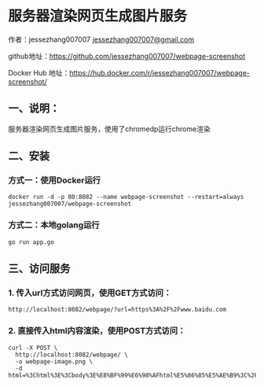 # 服务器渲染网页生成图片服务


作者：jessezhang007007 <jessezhang007007@gmail.com>

github地址：https://github.com/jessezhang007007/webpage-screenshot

Docker Hub 地址：https://hub.docker.com/r/jessezhang007007/webpage-screenshot/


## 一、说明：

服务器渲染网页生成图片服务，使用了chromedp运行chrome渲染

## 二、安装

### 方式一：使用Docker运行

```
docker run -d -p 80:8082 --name webpage-screenshot --restart=always jessezhang007007/webpage-screenshot
```


### 方式二：本地golang运行

```bash
go run app.go
```


## 三、访问服务
### 1. 传入url方式访问网页，使用GET方式访问：

```
http://localhost:8082/webpage/?url=https%3A%2F%2Fwww.baidu.com
```

### 2. 直接传入html内容渲染，使用POST方式访问：

```
curl -X POST \
  http://localhost:8082/webpage/ \
  -o webpage-image.png \
  -d html=%3Chtml%3E%3Cbody%3E%E8%BF%99%E6%98%AFhtml%E5%86%85%E5%AE%B9%3C%2Fbody%3E%3C%2Fhtml%3E
```
